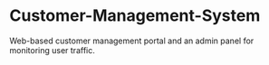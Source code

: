# Customer-Management-System

Web-based customer management portal and an admin panel for monitoring user traffic.
